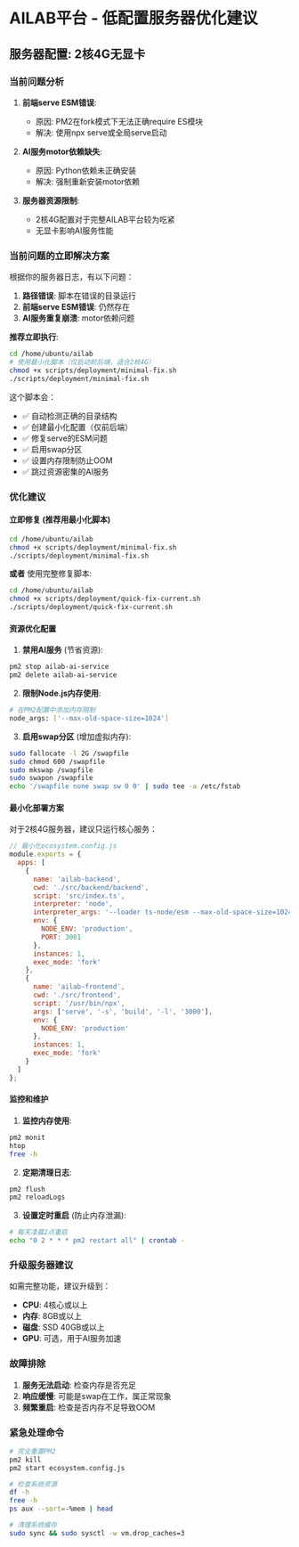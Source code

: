 # AILAB平台 - 低配置服务器优化建议

## 服务器配置: 2核4G无显卡

### 当前问题分析

1. **前端serve ESM错误**: 
   - 原因: PM2在fork模式下无法正确require ES模块
   - 解决: 使用npx serve或全局serve启动

2. **AI服务motor依赖缺失**:
   - 原因: Python依赖未正确安装
   - 解决: 强制重新安装motor依赖

3. **服务器资源限制**:
   - 2核4G配置对于完整AILAB平台较为吃紧
   - 无显卡影响AI服务性能

### 当前问题的立即解决方案

根据你的服务器日志，有以下问题：

1. **路径错误**: 脚本在错误的目录运行
2. **前端serve ESM错误**: 仍然存在
3. **AI服务重复崩溃**: motor依赖问题

**推荐立即执行**:
```bash
cd /home/ubuntu/ailab
# 使用最小化脚本（仅启动前后端，适合2核4G）
chmod +x scripts/deployment/minimal-fix.sh
./scripts/deployment/minimal-fix.sh
```

这个脚本会：
- ✅ 自动检测正确的目录结构
- ✅ 创建最小化配置（仅前后端）
- ✅ 修复serve的ESM问题
- ✅ 启用swap分区
- ✅ 设置内存限制防止OOM
- ✅ 跳过资源密集的AI服务

### 优化建议

#### 立即修复 (推荐用最小化脚本)
```bash
cd /home/ubuntu/ailab
chmod +x scripts/deployment/minimal-fix.sh
./scripts/deployment/minimal-fix.sh
```

**或者** 使用完整修复脚本:
```bash
cd /home/ubuntu/ailab
chmod +x scripts/deployment/quick-fix-current.sh
./scripts/deployment/quick-fix-current.sh
```

#### 资源优化配置

1. **禁用AI服务** (节省资源):
```bash
pm2 stop ailab-ai-service
pm2 delete ailab-ai-service
```

2. **限制Node.js内存使用**:
```bash
# 在PM2配置中添加内存限制
node_args: ['--max-old-space-size=1024']
```

3. **启用swap分区** (增加虚拟内存):
```bash
sudo fallocate -l 2G /swapfile
sudo chmod 600 /swapfile
sudo mkswap /swapfile
sudo swapon /swapfile
echo '/swapfile none swap sw 0 0' | sudo tee -a /etc/fstab
```

#### 最小化部署方案

对于2核4G服务器，建议只运行核心服务：

```javascript
// 最小化ecosystem.config.js
module.exports = {
  apps: [
    {
      name: 'ailab-backend',
      cwd: './src/backend/backend',
      script: 'src/index.ts',
      interpreter: 'node',
      interpreter_args: '--loader ts-node/esm --max-old-space-size=1024',
      env: {
        NODE_ENV: 'production',
        PORT: 3001
      },
      instances: 1,
      exec_mode: 'fork'
    },
    {
      name: 'ailab-frontend',
      cwd: './src/frontend',
      script: '/usr/bin/npx',
      args: ['serve', '-s', 'build', '-l', '3000'],
      env: {
        NODE_ENV: 'production'
      },
      instances: 1,
      exec_mode: 'fork'
    }
  ]
};
```

#### 监控和维护

1. **监控内存使用**:
```bash
pm2 monit
htop
free -h
```

2. **定期清理日志**:
```bash
pm2 flush
pm2 reloadLogs
```

3. **设置定时重启** (防止内存泄漏):
```bash
# 每天凌晨2点重启
echo "0 2 * * * pm2 restart all" | crontab -
```

### 升级服务器建议

如需完整功能，建议升级到：
- **CPU**: 4核心或以上
- **内存**: 8GB或以上  
- **磁盘**: SSD 40GB或以上
- **GPU**: 可选，用于AI服务加速

### 故障排除

1. **服务无法启动**: 检查内存是否充足
2. **响应缓慢**: 可能是swap在工作，属正常现象
3. **频繁重启**: 检查是否内存不足导致OOM

### 紧急处理命令

```bash
# 完全重置PM2
pm2 kill
pm2 start ecosystem.config.js

# 检查系统资源
df -h
free -h
ps aux --sort=-%mem | head

# 清理系统缓存
sudo sync && sudo sysctl -w vm.drop_caches=3
```
